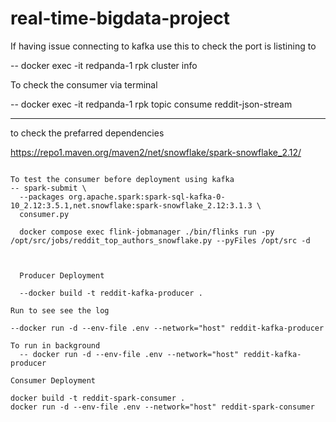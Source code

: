 # real-time-bigdata-project

If having issue connecting to kafka use this to check the port is listining to

-- docker exec -it redpanda-1 rpk cluster info


To check the consumer via terminal

-- docker exec -it redpanda-1 rpk topic consume reddit-json-stream




-------
to check the prefarred dependencies

https://repo1.maven.org/maven2/net/snowflake/spark-snowflake_2.12/
``````````

To test the consumer before deployment using kafka
-- spark-submit \
  --packages org.apache.spark:spark-sql-kafka-0-10_2.12:3.5.1,net.snowflake:spark-snowflake_2.12:3.1.3 \
  consumer.py

  docker compose exec flink-jobmanager ./bin/flinks run -py /opt/src/jobs/reddit_top_authors_snowflake.py --pyFiles /opt/src -d

  

  Producer Deployment

  --docker build -t reddit-kafka-producer .

Run to see see the log

--docker run -d --env-file .env --network="host" reddit-kafka-producer

To run in background
  -- docker run -d --env-file .env --network="host" reddit-kafka-producer

Consumer Deployment

docker build -t reddit-spark-consumer .
docker run -d --env-file .env --network="host" reddit-spark-consumer

